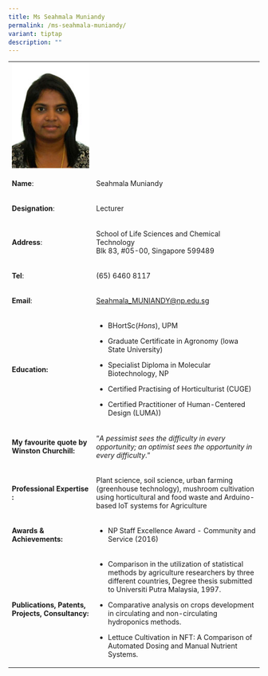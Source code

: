 ```yaml
---
title: Ms Seahmala Muniandy
permalink: /ms-seahmala-muniandy/
variant: tiptap
description: ""
---
```

<table style="minWidth: 50px">
<colgroup>
<col>
<col>
</colgroup>
<tbody>
<tr>
<td rowspan="1" colspan="1">
<div class="isomer-image-wrapper">
<img style="width: 100%" height="auto" width="100%" alt="​Seahmala Muniandy" src="/images/LSCT/mse_2.jpg">
</div>
</td>
<td rowspan="1" colspan="1">
<p></p>
</td>
</tr>
<tr>
<td rowspan="1" colspan="1">
<p><strong>Name</strong>:&nbsp;&nbsp;&nbsp;&nbsp;&nbsp;&nbsp;&nbsp;&nbsp;&nbsp;&nbsp;&nbsp;&nbsp;&nbsp;&nbsp;&nbsp;&nbsp;&nbsp;&nbsp;&nbsp;&nbsp;&nbsp;&nbsp;&nbsp;&nbsp;&nbsp;</p>
</td>
<td rowspan="1" colspan="1">
<p>​Seahmala Muniandy</p>
</td>
</tr>
<tr>
<td rowspan="1" colspan="1">
<p>​<strong>Designation</strong>:</p>
</td>
<td rowspan="1" colspan="1">
<p>​Lecturer</p>
</td>
</tr>
<tr>
<td rowspan="1" colspan="1">
<p><strong>Address</strong>: ​</p>
</td>
<td rowspan="1" colspan="1">
<p>School of Life Sciences and Chemical Technology
<br>Blk 83, #05-00, Singapore 599489​</p>
</td>
</tr>
<tr>
<td rowspan="1" colspan="1">
<p><strong>Tel</strong>: &nbsp;&nbsp;&nbsp; ​</p>
</td>
<td rowspan="1" colspan="1">
<p>(65) 6460 8117</p>
</td>
</tr>
<tr>
<td rowspan="1" colspan="1">
<p><strong>Email</strong>: ​</p>
</td>
<td rowspan="1" colspan="1">
<p><a href="mailto:Seahmala_MUNIANDY@np.edu.sg" rel="noopener noreferrer nofollow" target="_blank">Seahmala_MUNIANDY@np.edu.sg</a>
</p>
</td>
</tr>
<tr>
<td rowspan="1" colspan="1">
<p><strong>Education:</strong>
</p>
</td>
<td rowspan="1" colspan="1">
<ul data-tight="true" class="tight">
<li>
<p>BHortSc(<em>Hons</em>), UPM</p>
</li>
<li>
<p>Graduate Certificate in Agronomy (lowa State University)</p>
</li>
<li>
<p>Specialist Diploma in Molecular Biotechnology, NP</p>
</li>
<li>
<p>​Certified Practising of Horticulturist (CUGE)</p>
</li>
<li>
<p>Certified Practitioner of Human-Centered Design (LUMA))</p>
</li>
</ul>
</td>
</tr>
<tr>
<td rowspan="1" colspan="1">
<p><strong>My favourite quote by Winston Churchill:</strong>
</p>
</td>
<td rowspan="1" colspan="1">
<p>“<em>A pessimist sees the difficulty in every opportunity; an optimist sees the opportunity in every difficulty</em>.”</p>
</td>
</tr>
<tr>
<td rowspan="1" colspan="1">
<p><strong>Professional Expertise​:</strong>
</p>
</td>
<td rowspan="1" colspan="1">
<p>Plant science, soil science, urban farming (greenhouse technology), mushroom
cultivation using horticultural and food waste and Arduino-based IoT systems
for Agriculture</p>
</td>
</tr>
<tr>
<td rowspan="1" colspan="1">
<p><strong>Awards &amp; Achievements​:</strong>
</p>
</td>
<td rowspan="1" colspan="1">
<ul data-tight="true" class="tight">
<li>
<p>​NP Staff Excellence Award - Community and Service (2016)</p>
</li>
</ul>
</td>
</tr>
<tr>
<td rowspan="1" colspan="1">
<p><strong>Publications, Patents, Projects, Consultancy:</strong>
</p>
</td>
<td rowspan="1" colspan="1">
<ul data-tight="true" class="tight">
<li>
<p>Comparison in the utilization of statistical methods by agriculture researchers
by three different countries, Degree thesis submitted to Universiti Putra
Malaysia, 1997.</p>
</li>
<li>
<p>Comparative analysis on crops development in circulating and non-circulating
hydroponics methods.</p>
</li>
<li>
<p>Lettuce Cultivation in NFT: A Comparison of Automated Dosing and Manual
Nutrient Systems.</p>
</li>
</ul>
</td>
</tr>
</tbody>
</table>
<p></p>